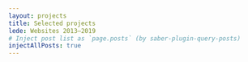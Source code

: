 ```yaml
---
layout: projects
title: Selected projects 
lede: Websites 2013–2019
# Inject post list as `page.posts` (by saber-plugin-query-posts)
injectAllPosts: true
---
```

